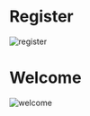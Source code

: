 # Register

![register](https://github.com/GedelaTriveni/staticjdbc/assets/152489814/2e7a500c-c8db-42e9-9aa1-0b294c0b594b)

# Welcome

![welcome](https://github.com/GedelaTriveni/staticjdbc/assets/152489814/4a5bc190-faad-4059-9d43-612524dbc232)


